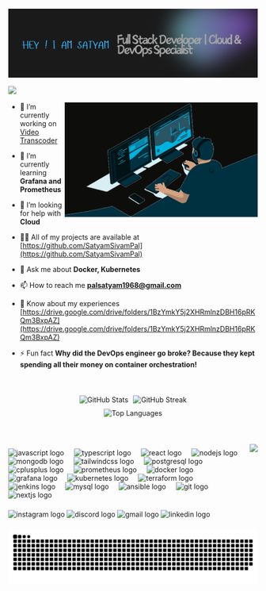 ![Header](./github-banner.png)

[![](https://visitcount.itsvg.in/api?id=SatyamSivamPal&icon=0&color=0)](https://visitcount.itsvg.in)

<img align="right" alt="coding" width="390" src="https://raw.githubusercontent.com/Potential17/Potential17/master/user%20(2).gif">

- 🔭 I’m currently working on [Video Transcoder](https://github.com/SatyamSivamPal/video-transcoder)

- 🌱 I’m currently learning **Grafana and Prometheus**

- 🤝 I’m looking for help with **Cloud**

- 👨‍💻 All of my projects are available at [https://github.com/SatyamSivamPal](https://github.com/SatyamSivamPal)

- 💬 Ask me about **Docker, Kubernetes**

- 📫 How to reach me **palsatyam1968@gmail.com**

- 📄 Know about my experiences [https://drive.google.com/drive/folders/1BzYmkY5j2XHRmlnzDBH16pRKQm3BxpAZ](https://drive.google.com/drive/folders/1BzYmkY5j2XHRmlnzDBH16pRKQm3BxpAZ)

- ⚡ Fun fact **Why did the DevOps engineer go broke? Because they kept spending all their money on container orchestration!**
  
###

&nbsp; <!-- Adds 1px space -->

<div style="display: flex; flex-direction: column; align-items: center; gap: 10px;">
  <div style="display: flex; justify-content: center; align-items: center; gap: 10px;">
    <img src="https://github-readme-stats.vercel.app/api?username=SatyamSivamPal&theme=dark&hide_border=false&include_all_commits=false&count_private=false" alt="GitHub Stats" style="display: inline-block;"/>
    <img src="https://github-readme-streak-stats.herokuapp.com/?user=SatyamSivamPal&theme=dark&hide_border=false" alt="GitHub Streak" style="display: inline-block;"/>
  </div>
  <div style="display: flex; justify-content: center; align-items: center;">
    <img src="https://github-readme-stats.vercel.app/api/top-langs/?username=SatyamSivamPal&theme=dark&hide_border=false&include_all_commits=false&count_private=false&layout=compact" alt="Top Languages" style="display: inline-block;"/>
  </div>
</div>



###

&nbsp; <!-- Adds 1px space -->

<img align="right" height="155" src="https://camo.githubusercontent.com/0eda36005abd9bf7e72584afc2f6ef1e808a357cb65a07fc2fe5036ba5268df7/68747470733a2f2f692e70696e696d672e636f6d2f6f726967696e616c732f65382f66342f35332f65386634353334363961336563393765636433353464663436356437333931332e676966"  />

###

<div align="left">
  <img src="https://cdn.jsdelivr.net/gh/devicons/devicon/icons/javascript/javascript-original.svg" height="30" alt="javascript logo"  />
  <img width="12" />
  <img src="https://cdn.jsdelivr.net/gh/devicons/devicon/icons/typescript/typescript-original.svg" height="30" alt="typescript logo"  />
  <img width="12" />
  <img src="https://cdn.jsdelivr.net/gh/devicons/devicon/icons/react/react-original.svg" height="30" alt="react logo"  />
  <img width="12" />
  <img src="https://cdn.jsdelivr.net/gh/devicons/devicon/icons/nodejs/nodejs-original.svg" height="30" alt="nodejs logo"  />
  <img width="12" />
  <img src="https://cdn.jsdelivr.net/gh/devicons/devicon/icons/mongodb/mongodb-original.svg" height="30" alt="mongodb logo"  />
  <img width="12" />
  <img src="https://cdn.jsdelivr.net/gh/devicons/devicon/icons/tailwindcss/tailwindcss-original-wordmark.svg" height="30" alt="tailwindcss logo"  />
  <img width="12" />
  <img src="https://cdn.jsdelivr.net/gh/devicons/devicon/icons/postgresql/postgresql-original.svg" height="30" alt="postgresql logo"  />
  <img width="12" />
  <img src="https://cdn.jsdelivr.net/gh/devicons/devicon/icons/cplusplus/cplusplus-original.svg" height="30" alt="cplusplus logo"  />
  <img width="12" />
  <img src="https://cdn.jsdelivr.net/gh/devicons/devicon/icons/prometheus/prometheus-original.svg" height="30" alt="prometheus logo"  />
  <img width="12" />
  <img src="https://cdn.jsdelivr.net/gh/devicons/devicon/icons/docker/docker-original.svg" height="30" alt="docker logo"  />
  <img width="12" />
  <img src="https://cdn.jsdelivr.net/gh/devicons/devicon/icons/grafana/grafana-original.svg" height="30" alt="grafana logo"  />
  <img width="12" />
  <img src="https://cdn.jsdelivr.net/gh/devicons/devicon/icons/kubernetes/kubernetes-plain.svg" height="30" alt="kubernetes logo"  />
  <img width="12" />
  <img src="https://cdn.jsdelivr.net/gh/devicons/devicon/icons/terraform/terraform-original.svg" height="30" alt="terraform logo"  />
  <img width="12" />
  <img src="https://cdn.jsdelivr.net/gh/devicons/devicon/icons/jenkins/jenkins-line.svg" height="30" alt="jenkins logo"  />
  <img width="12" />
  <img src="https://cdn.jsdelivr.net/gh/devicons/devicon/icons/mysql/mysql-original.svg" height="30" alt="mysql logo"  />
  <img width="12" />
  <img src="https://cdn.jsdelivr.net/gh/devicons/devicon/icons/ansible/ansible-original.svg" height="30" alt="ansible logo"  />
  <img width="12" />
  <img src="https://cdn.jsdelivr.net/gh/devicons/devicon/icons/git/git-original.svg" height="30" alt="git logo"  />
  <img width="12" />
  <img src="https://cdn.jsdelivr.net/gh/devicons/devicon/icons/nextjs/nextjs-original.svg" height="30" alt="nextjs logo"  />
</div>

###

<div align="left">
  <img src="https://img.shields.io/static/v1?message=Instagram&logo=instagram&label=&color=E4405F&logoColor=white&labelColor=&style=for-the-badge" height="35" alt="instagram logo"  />
  <img src="https://img.shields.io/static/v1?message=Discord&logo=discord&label=&color=7289DA&logoColor=white&labelColor=&style=for-the-badge" height="35" alt="discord logo"  />
  <img src="https://img.shields.io/static/v1?message=Gmail&logo=gmail&label=&color=D14836&logoColor=white&labelColor=&style=for-the-badge" height="35" alt="gmail logo"  />
  <img src="https://img.shields.io/static/v1?message=LinkedIn&logo=linkedin&label=&color=0077B5&logoColor=white&labelColor=&style=for-the-badge" height="35" alt="linkedin logo"  />
</div>

###

###
  ![snake_gif](https://github.com/SatyamSivamPal/SatyamSivamPal/blob/output/snake.svg)

###
